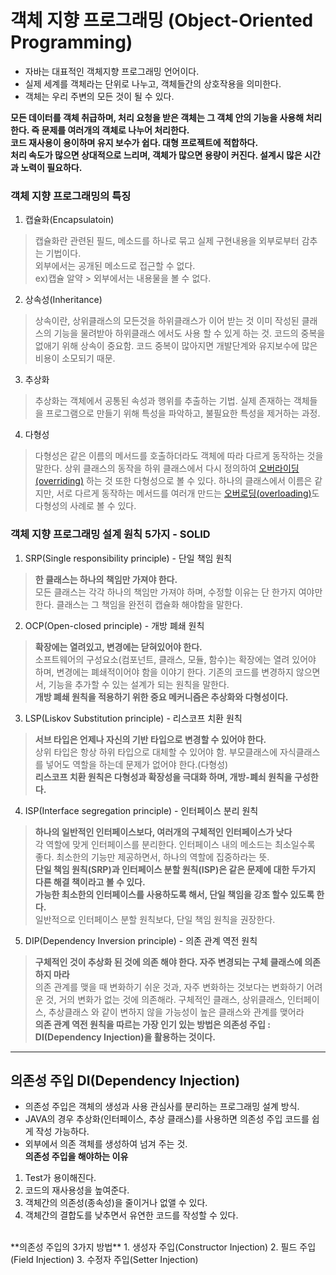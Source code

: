 # 객체 지향 프로그래밍 (Object-Oriented Programming)   
- 자바는 대표적인 객체지향 프로그래밍 언어이다.
- 실제 세계를 객체라는 단위로 나누고, 객체들간의 상호작용을 의미한다.
- 객체는 우리 주변의 모든 것이 될 수 있다.   
   
**모든 데이터를 객체 취급하며, 처리 요청을 받은 객체는 그 객체 안의 기능을 사용해 처리한다. 즉 문제를 여러개의 객체로 나누어 처리한다.**    
**코드 재사용이 용이하며 유지 보수가 쉽다. 대형 프로젝트에 적합하다.**    
**처리 속도가 많으면 상대적으로 느리며, 객체가 많으면 용량이 커진다. 설계시 많은 시간과 노력이 필요하다.**   

### 객체 지향 프로그래밍의 특징   
1. 캡슐화(Encapsulatoin)   
> 캡슐화란 관련된 필드, 메소드를 하나로 묶고 실제 구현내용을 외부로부터 감추는 기법이다.   
> 외부에서는 공개된 메소드로 접근할 수 없다.    
> ex)캡슐 알약 > 외부에서는 내용물을 볼 수 없다.
2. 상속성(Inheritance)   
> 상속이란, 상위클래스의 모든것을 하위클래스가 이어 받는 것
> 이미 작성된 클래스의 기능을 물려받아 하위클래스 에서도 사용 할 수 있게 하는 것.
> 코드의 중복을 없애기 위해 상속이 중요함. 코드 중복이 많아지면 개발단계와 유지보수에 많은 비용이 소모되기 때문.
3. 추상화   
> 추상화는 객체에서 공통된 속성과 행위를 추출하는 기법.
> 실제 존재하는 객체들을 프로그램으로 만들기 위해 특성을 파악하고, 불필요한 특성을 제거하는 과정.   
4. 다형성   
> 다형성은 같은 이름의 메서드를 호출하더라도 객체에 따라 다르게 동작하는 것을 말한다.
> 상위 클래스의 동작을 하위 클래스에서 다시 정의하여 [오버라이딩(overriding)](https://github.com/hyokker/JavaStudy/blob/main/overriding.md) 하는 것 또한 다형성으로 볼 수 있다.
> 하나의 클래스에서 이름은 같지만, 서로 다르게 동작하는 메서드를 여러개 만드는 [오버로딩(overloading)](https://github.com/hyokker/JavaStudy/blob/main/overriding.md)도 다형성의 사례로 볼 수 있다.
   
   
   
### 객체 지향 프로그래밍 설계 원칙 5가지 - SOLID   

1. SRP(Single responsibility principle) - 단일 책임 원칙   
> **한 클래스는 하나의 책임만 가져야 한다.**   
> 모든 클래스는 각각 하나의 책임만 가져야 하며, 수정할 이유는 단 한가지 여야만 한다.
> 클래스는 그 책임을 완전히 캡슐화 해야함을 말한다.   
2. OCP(Open-closed principle) - 개방 폐쇄 원칙   
> **확장에는 열려있고, 변경에는 닫혀있어야 한다.**   
> 소프트웨어의 구성요소(컴포넌트, 클래스, 모듈, 함수)는 확장에는 열려 있어야 하며, 변경에는 폐쇄적이어야 함을 이야기 한다.
> 기존의 코드를 변경하지 않으면서, 기능을 추가할 수 있는 설계가 되는 원칙을 말한다.   
> **개방 폐쇄 원칙을 적용하기 위한 중요 메커니즘은 추상화와 다형성이다.**   
3. LSP(Liskov Substitution principle) - 리스코프 치환 원칙   
> **서브 타입은 언제나 자신의 기반 타입으로 변경할 수 있어야 한다.**   
> 상위 타입은 항상 하위 타입으로 대체할 수 있어야 함.
> 부모클래스에 자식클래스를 넣어도 역할을 하는데 문제가 없어야 한다.(다형성)   
> **리스코프 치환 원칙은 다형성과 확장성을 극대화 하며, 개방-폐쇠 원칙을 구성한다.**   
4. ISP(Interface segregation principle) - 인터페이스 분리 원칙   
> **하나의 일반적인 인터페이스보다, 여러개의 구체적인 인터페이스가 낫다**   
> 각 역할에 맞게 인터페이스를 분리한다.
> 인터페이스 내의 메소드는 최소일수록 좋다. 최소한의 기능만 제공하면서, 하나의 역할에 집중하라는 뜻.   
> **단일 책임 원칙(SRP)과 인터페이스 분할 원칙(ISP)은 같은 문제에 대한 두가지 다른 해결 책이라고 볼 수 있다.**   
> **가능한 최소한의 인터페이스를 사용하도록 해서, 단일 책임을 강조 할수 있도록 한다.**   
> 일반적으로 인터페이스 분할 원칙보다, 단일 책임 원칙을 권장한다.   
5. DIP(Dependency Inversion principle) - 의존 관계 역전 원칙    
> **구체적인 것이 추상화 된 것에 의존 해야 한다. 자주 변경되는 구체 클래스에 의존하지 마라**   
> 의존 관계를 맺을 때 변화하기 쉬운 것과, 자주 변화하는 것보다는 변화하기 어려운 것, 거의 변화가 없는 것에 의존해라.
> 구체적인 클래스, 상위클래스, 인터페이스, 추상클래스 와 같이 변하지 않을 가능성이 높은 클래스와 관계를 맺어라   
> **의존 관계 역전 원칙을 따르는 가장 인기 있는 방법은 의존성 주입 : DI(Dependency Injection)을 활용하는 것이다.**   

***   
## 의존성 주입 DI(Dependency Injection)   
- 의존성 주입은 객체의 생성과 사용 관심사를 분리하는 프로그래밍 설계 방식.
- JAVA의 경우 추상화(인터페이스, 추상 클래스)를 사용하면 의존성 주입 코드를 쉽게 작성 가능하다.
- 외부에서 의존 객체를 생성하여 넘겨 주는 것.   
**의존성 주입을 해야하는 이유**   
1. Test가 용이해진다.
2. 코드의 재사용성을 높여준다.
3. 객체간의 의존성(종속성)을 줄이거나 없앨 수 있다.
4. 객체간의 결합도를 낮추면서 유연한 코드를 작성할 수 있다.   
<br>   
**의존성 주입의 3가지 방법**    
1. 생성자 주입(Constructor Injection)     
2. 필드 주입 (Field Injection)   
3. 수정자 주입(Setter Injection)   
